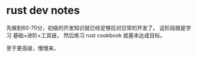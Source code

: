 # rust dev notes

先做到60-70分，初级的开发知识就已经足够应对日常的开发了。
这阶段就是学习 基础+进阶+工具链， 然后练习 rust cookbook 就基本达成目标。

至于更高级，慢慢来。
